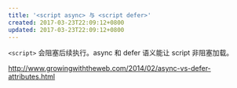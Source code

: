 ```yaml
---
title: '<script async> 与 <script defer>'
created: 2017-03-23T22:09:12+0800
updated: 2017-03-23T22:09:12+0800
---
```



`<script>` 会阻塞后续执行。async 和 defer 语义能让 script 非阻塞加载。

http://www.growingwiththeweb.com/2014/02/async-vs-defer-attributes.html
